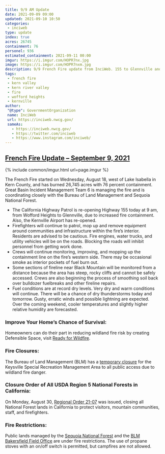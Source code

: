 ```yaml
---
title: 9/9 AM Update
date: 2021-09-09 09:00
updated: 2021-09-10 10:50
categories:
 - inciweb
type: update
index: true
acres: 26745
containment: 76
personel: 936
estimated_containment: 2021-09-11 00:00
imgur: https://i.imgur.com/HOPR7nx.jpg
image: https://i.imgur.com/HOPR7nxm.jpg
description: 9/9 French Fire update from InciWeb. 155 to Glennville and Kernville Airport now open.
tags:
 - french fire
 - kern valley
 - kern river valley
 - fire
 - wofford heights
 - kernville
author:
 "@type": GovernmentOrganization
 name: InciWeb
 url: https://inciweb.nwcg.gov/
 sameAs:
   - https://inciweb.nwcg.gov/
   - https://twitter.com/inciweb
   - https://www.instagram.com/inciweb/
---
```

## [French Fire Update – September 9, 2021](https://inciweb.nwcg.gov/incident/article/7813/65883/)

{% include common/imgur.html url=page.imgur %}

The French Fire started on Wednesday, August 18, west of Lake Isabella in Kern County, and has burned 26,745 acres with 76 percent containment. Great Basin Incident Management Team 6 is managing the fire and is coordinating closely with the Bureau of Land Management and Sequoia National Forest.

- The California Highway Patrol is re-opening Highway 155 today at 9 am, from Wofford Heights to Glennville, due to increased fire containment. Also, the Kernville Airport has re-opened.
- Firefighters will continue to patrol, mop up and remove equipment around communities and infrastructure within the fire’s interior. Residents are advised to be cautious. Fire engines, water trucks, and utility vehicles will be on the roads. Blocking the roads will inhibit personnel from getting work done.
- Crews will continue monitoring, improving, and mopping up the containment line on the fire’s western side. There may be occasional smoke as interior pockets of fuel burn out.
- Some sections of fireline near Black Mountain will be monitored from a distance because the area has steep, rocky cliffs and cannot be safely accessed. Crews are also beginning the process of smoothing soil back over bulldozer fuelbreaks and other fireline repairs.
- Fuel conditions are at record dry levels. Very dry and warm conditions will continue. There will be a chance of dry thunderstorms today and tomorrow. Gusty, erratic winds and possible lightning are expected. Over the coming weekend, cooler temperatures and slightly higher relative humidity are forecasted.

### Improve Your Home’s Chance of Survival:
Homeowners can do their part in reducing wildland fire risk by creating Defensible Space, visit [Ready for Wildfire](https://www.readyforwildfire.org/prepare-for-wildfire/get-ready/).

### Fire Closures:
The Bureau of Land Management (BLM) has a [temporary closure](https://www.blm.gov/sites/blm.gov/files/docs/2021-08/EMERGENCY%20CLOSURE%20ORDER%20Keysville.pdf) for the Keysville Special Recreation Management Area to all public access due to wildland fire danger.

### Closure Order of All USDA Region 5 National Forests in California:
On Monday, August 30, [Regional Order 21-07](https://www.fs.usda.gov/Internet/FSE_DOCUMENTS/fseprd949149.pdf) was issued, closing all National Forest lands in California to protect visitors, mountain communities, staff, and firefighters.

### Fire Restrictions:
Public lands managed by the [Sequoia National Forest](https://www.fs.usda.gov/Internet/FSE_DOCUMENTS/fseprd939171.pdf) and the [BLM Bakersfield Field Office](https://www.blm.gov/programs/public-safety-and-fire/fire-and-aviation/regional-info/california/fire-restrictions) are under fire restrictions. The use of propane stoves with an on/off switch is permitted, but campfires are not allowed.
